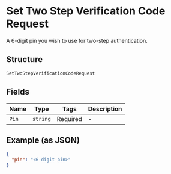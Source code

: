 
# Set Two Step Verification Code Request

A 6-digit pin you wish to use for two-step authentication.

## Structure

`SetTwoStepVerificationCodeRequest`

## Fields

| Name | Type | Tags | Description |
|  --- | --- | --- | --- |
| `Pin` | `string` | Required | - |

## Example (as JSON)

```json
{
  "pin": "<6-digit-pin>"
}
```

